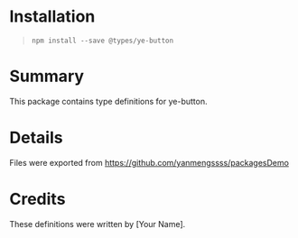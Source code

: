 # Installation
> `npm install --save @types/ye-button`

# Summary
This package contains type definitions for ye-button.

# Details
Files were exported from https://github.com/yanmengssss/packagesDemo

# Credits
These definitions were written by [Your Name].